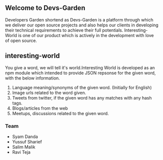 ## Welcome to Devs-Garden

Developers Garden shortend as Devs-Garden is a platform through which we deliver our open source projects and also helps our clients in developing their technical requirements to achieve their full potentials. Interesting-World is one of our product which is actively in the development with love of open source.


## interesting-world

You give a word, we will tell it's world.Interesting World is developed as an npm module which intended to provide JSON repsonse for the given word, with the below information.

  1. Language meaning/synonyms of the given word. (Initially for English)
  2. Image urls related to the word given.
  3. Tweets from twitter, if the given word has any matches with any hash tags.
  4. Blogs/articles from the web
  5. Meetups, discussions related to the given word.


### Team

- Syam Danda
- Yussuf Sharief
- Salim Malik
- Ravi Teja
